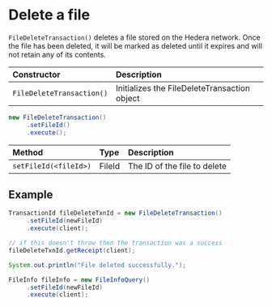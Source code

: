 # Delete a file

`FileDeleteTransaction()` deletes a file stored on the Hedera network. Once the file has been deleted, it will be marked as deleted until it expires and will not retain any of its contents.

| Constructor | Description |
| :--- | :--- |
| `FileDeleteTransaction()` | Initializes the FileDeleteTransaction object |

```java
new FileDeleteTransaction()
     .setFileId()
     .execute();

```

| Method | Type | Description |
| :--- | :--- | :--- |
| `setFileId(<fileId>)` | FileId | The ID of the file to delete |

## Example

```java
TransactionId fileDeleteTxnId = new FileDeleteTransaction()
     .setFileId(newFileId)
     .execute(client);

// if this doesn't throw then the transaction was a success
fileDeleteTxnId.getReceipt(client);

System.out.println("File deleted successfully.");

FileInfo fileInfo = new FileInfoQuery()
     .setFileId(newFileId)
     .execute(client);
```

